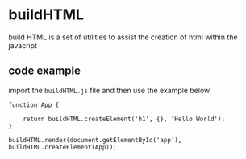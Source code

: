 # buildHTML

build HTML is a set of utilities to assist the creation of html within the javacript

## code example 

import the `buildHTML.js` file and then use the example below

```JS
function App {

    return buildHTML.createElement('h1', {}, 'Hello World');
}

buildHTML.render(document.getElementById('app'), buildHTML.createElement(App));
```